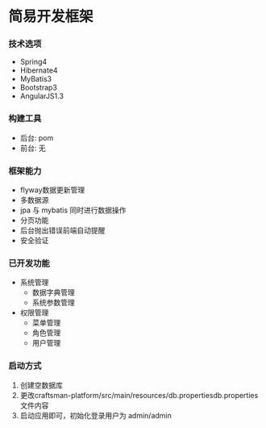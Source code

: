 # 简易开发框架 
### 技术选项
- Spring4 
- Hibernate4 
- MyBatis3 
- Bootstrap3 
- AngularJS1.3

### 构建工具
- 后台: pom
- 前台: 无

### 框架能力
- flyway数据更新管理
- 多数据源
- jpa 与 mybatis 同时进行数据操作
- 分页功能
- 后台抛出错误前端自动提醒
- 安全验证

### 已开发功能
* 系统管理
  * 数据字典管理
  * 系统参数管理
* 权限管理
  * 菜单管理
  * 角色管理
  * 用户管理
  
### 启动方式
1. 创建空数据库
2. 更改craftsman-platform/src/main/resources/db.propertiesdb.properties文件内容
3. 启动应用即可，初始化登录用户为 admin/admin